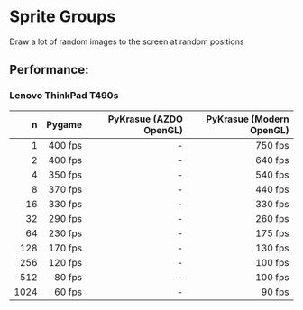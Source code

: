 # Sprite Groups
Draw a lot of random images to the screen at random positions

## Performance:
### Lenovo ThinkPad T490s
|    n | Pygame | PyKrasue (AZDO OpenGL) | PyKrasue (Modern OpenGL) |
|-----:|---:|---:|---:|
|    1 | 400 fps | - | 750 fps |
|    2 | 400 fps | - | 640 fps |
|    4 | 350 fps | - | 540 fps |
|    8 | 370 fps | - | 440 fps |
|   16 | 330 fps | - | 330 fps |
|   32 | 290 fps | - | 260 fps |
|   64 | 230 fps | - | 175 fps |
|  128 | 170 fps | - | 130 fps |
|  256 | 120 fps | - | 100 fps |
|  512 |  80 fps | - | 100 fps |
| 1024 |  60 fps | - |  90 fps |